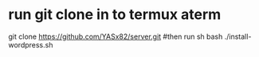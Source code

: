 # run git clone in to termux aterm
git clone https://github.com/YASx82/server.git
#then run sh
bash ./install-wordpress.sh
